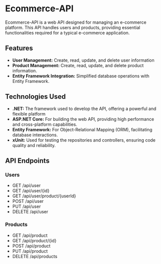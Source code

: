 # Ecommerce-API

Ecommerce-API is a  web API designed for managing an e-commerce platform. This API handles users and products, providing essential functionalities required for a typical e-commerce application.

## Features

* **User Management:** Create, read, update, and delete user information
* **Product Management:** Create, read, update, and delete product information.
* **Entity Framework Integration:** Simplified database operations with Entity Framework.

## Technologies Used

* **.NET:** The framework used to develop the API, offering a powerful and flexible platform
* **ASP.NET Core:** For building the web API, providing high performance and cross-platform capabilities.
* **Entity Framework:** For Object-Relational Mapping (ORM), facilitating database interactions.
* **xUnit:** Used for testing the repositories and controllers, ensuring code quality and reliability.

## API Endpoints

### Users
* GET /api/user
* GET /api/user/{id}
* GET /api/user/product/{userId}
* POST /api/user
* PUT /api/user
* DELETE /api/user
  
### Products
* GET /api/product
* GET /api/product/{id}
* POST /api/product
* PUT /api/product
* DELETE /api/products
